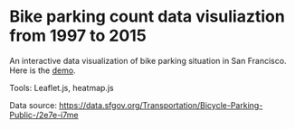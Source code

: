 # Bike parking count data visuliaztion from 1997 to 2015

An interactive data visualization of bike parking situation in San Francisco. Here is the [demo](http://www.qianqian-ye.com/sfbikerackcount2015/).

Tools: Leaflet.js, heatmap.js

Data source: https://data.sfgov.org/Transportation/Bicycle-Parking-Public-/2e7e-i7me
